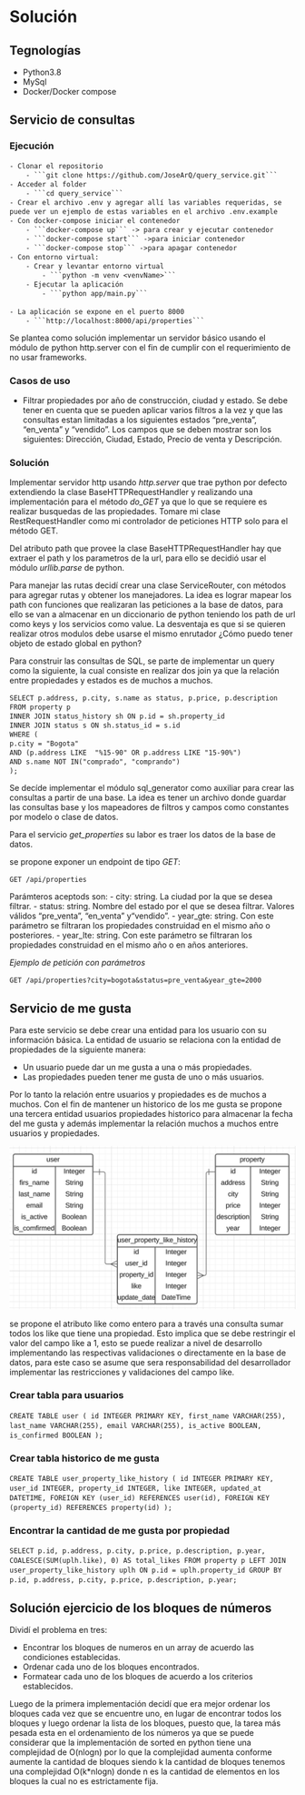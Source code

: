 # Solución

## Tegnologías

- Python3.8
- MySql
- Docker/Docker compose

## Servicio de consultas

### Ejecución
    - Clonar el repositorio
        - ```git clone https://github.com/JoseArQ/query_service.git```    
    - Acceder al folder
        - ```cd query_service```
    - Crear el archivo .env y agregar allí las variables requeridas, se puede ver un ejemplo de estas variables en el archivo .env.example
    - Con docker-compose iniciar el contenedor
        - ```docker-compose up``` -> para crear y ejecutar contenedor
        - ```docker-compose start``` ->para iniciar contenedor
        - ```docker-compose stop``` ->para apagar contenedor
    - Con entorno virtual:
        - Crear y levantar entorno virtual
            - ```python -m venv <venvName>```
        - Ejecutar la aplicación
            - ```python app/main.py```

    - La aplicación se expone en el puerto 8000
        - ```http://localhost:8000/api/properties```

Se plantea como solución implementar un servidor básico usando el módulo de python http.server con el fin de cumplir con el requerimiento de no usar frameworks.

### Casos de uso

- Filtrar propiedades por año de construcción, ciudad y estado. Se debe tener en cuenta que se pueden aplicar varios filtros a la vez y que las consultas estan limitadas a los siguientes estados “pre_venta”, “en_venta” y “vendido”. Los campos que se deben mostrar son los siguientes: Dirección, Ciudad, Estado, Precio de venta y Descripción.

### Solución 

Implementar servidor http usando _http.server_ que trae python por defecto extendiendo la clase BaseHTTPRequestHandler y realizando una implementación para el método *do_GET* ya que lo que se requiere es realizar busquedas de las propiedades. Tomare mi clase RestRequestHandler como mi controlador de peticiones HTTP solo para el método GET.

Del atributo path que provee la clase BaseHTTPRequestHandler hay que extraer el path y los parametros de la url, para ello se decidió usar el módulo  _urllib.parse_ de python.

Para manejar las rutas decidí crear una clase ServiceRouter, con métodos para agregar rutas y obtener los manejadores. La idea es lograr mapear los path con funciones que realizaran las peticiones a la base de datos, para ello se van a almacenar en un diccionario de python teniendo los path de url como keys y los servicios como value. La desventaja es que si se quieren realizar otros modulos debe usarse el mismo enrutador ¿Cómo puedo tener objeto de estado global en python?

Para construir las consultas de SQL, se parte de implementar un query como la siguiente, la cual consiste en realizar dos join ya que la relación entre propiedades y estados es de muchos a muchos.

```
SELECT p.address, p.city, s.name as status, p.price, p.description 
FROM property p 
INNER JOIN status_history sh ON p.id = sh.property_id
INNER JOIN status s ON sh.status_id = s.id 
WHERE (
p.city = "Bogota" 
AND (p.address LIKE  "%15-90" OR p.address LIKE "15-90%")
AND s.name NOT IN("comprado", "comprando")
);
```

Se decíde implementar el módulo sql_generator como auxiliar para crear las consultas a partir de una base. La idea es tener un archivo donde guardar las consultas base y los mapeadores de filtros y campos como constantes por modelo o clase de datos. 

Para el servicio _get_properties_ su labor es traer los datos de la base de datos.

se propone exponer un endpoint de tipo *GET*: 

```
GET /api/properties
```

Parámteros aceptods son: 
    - city: string. La ciudad por la que se desea filtrar.
    - status: string. Nombre del estado por el que se desea filtrar. Valores válidos “pre_venta”, “en_venta” y“vendido”.
    - year_gte: string. Con este parámetro se filtraran los propiedades construidad en el mismo año o posteriores.
    - year_lte: string. Con este parámetro se filtraran los propiedades construidad en el mismo año o en años anteriores.

*Ejemplo de petición con parámetros*
```
GET /api/properties?city=bogota&status=pre_venta&year_gte=2000
```

## Servicio de me gusta

Para este servicio se debe crear una entidad para los usuario con su información básica. La entidad de usuario se relaciona con la entidad de propiedades de la siguiente manera:

- Un usuario puede dar un me gusta  a una o más propiedades.
- Las propiedades pueden tener me gusta de uno o más usuarios.

Por lo tanto la relación entre usuarios y propiedades es de muchos a muchos. Con el fin de mantener un historico de los me gusta se propone una tercera entidad usuarios propiedades historico para almacenar la fecha del me gusta y además implementar la relación muchos a muchos entre usuarios y propiedades.

![diagrana ER servicio de me gusta](./files/ERuser.png)

se propone el atributo like como entero para a través una consulta sumar todos los like que tiene una propiedad. Esto implica que se debe restringir el valor del campo like a 1, esto se puede realizar a nivel de desarrollo implementando las respectivas validaciones o directamente en la base de datos, para este caso se asume que sera responsabilidad del desarrollador implementar las restricciones y validaciones del campo like. 

### Crear tabla para usuarios

`CREATE TABLE user (
    id INTEGER PRIMARY KEY,
    first_name VARCHAR(255),
    last_name VARCHAR(255),
    email VARCHAR(255),
    is_active BOOLEAN,
    is_confirmed BOOLEAN
);
`
### Crear tabla historico de me gusta

`CREATE TABLE user_property_like_history (
    id INTEGER PRIMARY KEY,
    user_id INTEGER,
    property_id INTEGER,
    like INTEGER,
    updated_at DATETIME,
    FOREIGN KEY (user_id) REFERENCES user(id),
    FOREIGN KEY (property_id) REFERENCES property(id)
);
`

### Encontrar la cantidad de me gusta por propiedad

`SELECT p.id, p.address, p.city, p.price, p.description, p.year, COALESCE(SUM(uplh.like), 0) AS total_likes
FROM property p
LEFT JOIN user_property_like_history uplh ON p.id = uplh.property_id
GROUP BY p.id, p.address, p.city, p.price, p.description, p.year;
`


## Solución ejercicio de los bloques de números

Dividí el problema en tres:

- Encontrar los bloques de numeros en un array de acuerdo las condiciones establecidas.
- Ordenar cada uno de los bloques encontrados.
- Formatear cada uno de los bloques de acuerdo a los criterios establecidos.

Luego de la primera implementación decidí que era mejor ordenar los bloques cada vez que se encuentre uno, en lugar de encontrar todos los bloques y luego ordenar la lista de los bloques, puesto que, la tarea más pesada esta en el ordenamiento de los números ya que se puede considerar que la implementación de sorted en python tiene una complejidad de O(nlogn) por lo que la complejidad aumenta conforme aumente la cantidad de bloques siendo k la cantidad de bloques tenemos una complejidad O(k*nlogn) donde n es la cantidad de elementos en los bloques la cual no es estrictamente fija.
